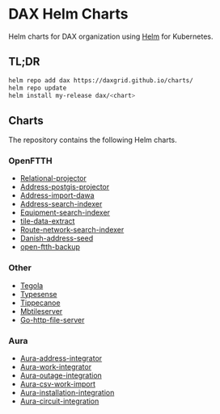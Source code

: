 # DAX Helm Charts

Helm charts for DAX organization using [Helm](https://github.com/helm/helm) for Kubernetes.

## TL;DR

```bash
helm repo add dax https://daxgrid.github.io/charts/
helm repo update
helm install my-release dax/<chart>
```

## Charts

The repository contains the following Helm charts.

### OpenFTTH
* [Relational-projector](https://github.com/DAXGRID/dax-charts/tree/master/dax/relational-projector)
* [Address-postgis-projector](https://github.com/DAXGRID/dax-charts/tree/master/dax/Address-postgis-projector)
* [Address-import-dawa](https://github.com/DAXGRID/dax-charts/tree/master/dax/address-import-dawa)
* [Address-search-indexer](https://github.com/DAXGRID/dax-charts/tree/master/dax/address-search-indexer)
* [Equipment-search-indexer](https://github.com/DAXGRID/dax-charts/tree/master/dax/equipment-search-indexer)
* [tile-data-extract](https://github.com/DAXGRID/dax-charts/tree/master/dax/tile-data-extract)
* [Route-network-search-indexer](https://github.com/DAXGRID/dax-charts/tree/master/dax/route-network-search-indexer)
* [Danish-address-seed](https://github.com/DAXGRID/dax-charts/tree/master/dax/danish-address-seed)
* [open-ftth-backup](https://github.com/DAXGRID/dax-charts/tree/master/dax/open-ftth-backup)

### Other
* [Tegola](https://github.com/DAXGRID/dax-charts/tree/master/dax/tegola)
* [Typesense](https://github.com/DAXGRID/dax-charts/tree/master/dax/typesense)
* [Tippecanoe](https://github.com/DAXGRID/dax-charts/tree/master/dax/tippecanoe)
* [Mbtileserver](https://github.com/DAXGRID/dax-charts/tree/master/dax/mbtileserver)
* [Go-http-file-server](https://github.com/DAXGRID/dax-charts/tree/master/dax/go-http-file-server)

### Aura
* [Aura-address-integrator](https://github.com/DAXGRID/dax-charts/tree/master/dax/aura-address-integrator)
* [Aura-work-integrator](https://github.com/DAXGRID/dax-charts/tree/master/dax/aura-work-integrator)
* [Aura-outage-integration](https://github.com/DAXGRID/dax-charts/tree/master/dax/aura-outage-integration)
* [Aura-csv-work-import](https://github.com/DAXGRID/dax-charts/tree/master/dax/aura-csv-work-import)
* [Aura-installation-integration](https://github.com/DAXGRID/dax-charts/tree/master/dax/aura-installation-integration)
* [Aura-circuit-integration](https://github.com/DAXGRID/dax-charts/tree/master/dax/aura-circuit-integration)
